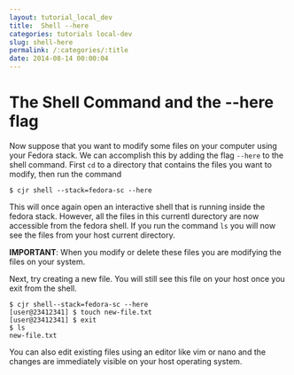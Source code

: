 ```yaml
---
layout: tutorial_local_dev
title:  Shell --here
categories: tutorials local-dev
slug: shell-here
permalink: /:categories/:title
date: 2014-08-14 00:00:04
---
```


The Shell Command and the --here flag
====================================

Now suppose that you want to modify some files on your computer using your Fedora stack. We can accomplish this by adding the flag `--here` to the shell command. First `cd` to a directory that contains the files you want to modify, then run the command

```console
$ cjr shell --stack=fedora-sc --here
```

This will once again open an interactive shell that is running inside the fedora stack. However, all the files in this currentl durectory are now accessible from the fedora shell. If you run the command `ls` you will now see the files from your host current directory.

**IMPORTANT**: When you modify or delete these files you are modifying the files on your system. 

Next, try creating a new file. You will still see this file on your host once you exit from the shell.

```console
$ cjr shell--stack=fedora-sc --here
[user@23412341] $ touch new-file.txt
[user@23412341] $ exit
$ ls
new-file.txt
```

You can also edit existing files using an editor like vim or nano and the changes are immediately visible on your host operating system. 